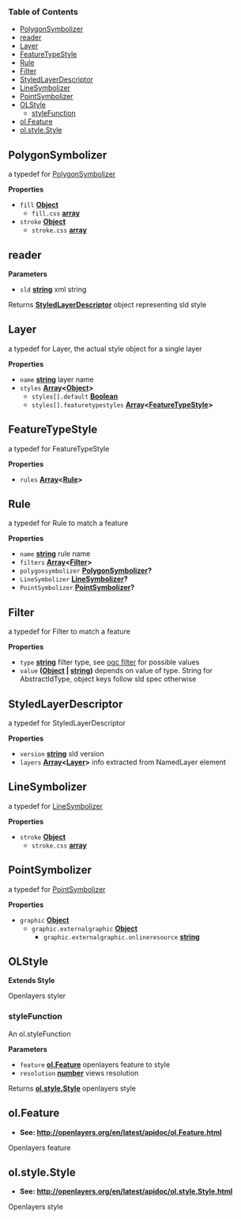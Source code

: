 <!-- Generated by documentation.js. Update this documentation by updating the source code. -->

### Table of Contents

-   [PolygonSymbolizer](#polygonsymbolizer)
-   [reader](#reader)
-   [Layer](#layer)
-   [FeatureTypeStyle](#featuretypestyle)
-   [Rule](#rule)
-   [Filter](#filter)
-   [StyledLayerDescriptor](#styledlayerdescriptor)
-   [LineSymbolizer](#linesymbolizer)
-   [PointSymbolizer](#pointsymbolizer)
-   [OLStyle](#olstyle)
    -   [styleFunction](#stylefunction)
-   [ol.Feature](#olfeature)
-   [ol.style.Style](#olstylestyle)

## PolygonSymbolizer

a typedef for [PolygonSymbolizer](http://schemas.opengis.net/se/1.1.0/Symbolizer.xsd)

**Properties**

-   `fill` **[Object](https://developer.mozilla.org/en-US/docs/Web/JavaScript/Reference/Global_Objects/Object)** 
    -   `fill.css` **[array](https://developer.mozilla.org/en-US/docs/Web/JavaScript/Reference/Global_Objects/Array)** 
-   `stroke` **[Object](https://developer.mozilla.org/en-US/docs/Web/JavaScript/Reference/Global_Objects/Object)** 
    -   `stroke.css` **[array](https://developer.mozilla.org/en-US/docs/Web/JavaScript/Reference/Global_Objects/Array)** 

## reader

**Parameters**

-   `sld` **[string](https://developer.mozilla.org/en-US/docs/Web/JavaScript/Reference/Global_Objects/String)** xml string

Returns **[StyledLayerDescriptor](#styledlayerdescriptor)** object representing sld style

## Layer

a typedef for Layer, the actual style object for a single layer

**Properties**

-   `name` **[string](https://developer.mozilla.org/en-US/docs/Web/JavaScript/Reference/Global_Objects/String)** layer name
-   `styles` **[Array](https://developer.mozilla.org/en-US/docs/Web/JavaScript/Reference/Global_Objects/Array)&lt;[Object](https://developer.mozilla.org/en-US/docs/Web/JavaScript/Reference/Global_Objects/Object)>** 
    -   `styles[].default` **[Boolean](https://developer.mozilla.org/en-US/docs/Web/JavaScript/Reference/Global_Objects/Boolean)** 
    -   `styles[].featuretypestyles` **[Array](https://developer.mozilla.org/en-US/docs/Web/JavaScript/Reference/Global_Objects/Array)&lt;[FeatureTypeStyle](#featuretypestyle)>** 

## FeatureTypeStyle

a typedef for FeatureTypeStyle

**Properties**

-   `rules` **[Array](https://developer.mozilla.org/en-US/docs/Web/JavaScript/Reference/Global_Objects/Array)&lt;[Rule](#rule)>** 

## Rule

a typedef for Rule to match a feature

**Properties**

-   `name` **[string](https://developer.mozilla.org/en-US/docs/Web/JavaScript/Reference/Global_Objects/String)** rule name
-   `filters` **[Array](https://developer.mozilla.org/en-US/docs/Web/JavaScript/Reference/Global_Objects/Array)&lt;[Filter](#filter)>** 
-   `polygonsymbolizer` **[PolygonSymbolizer](#polygonsymbolizer)?** 
-   `LineSymbolizer` **[LineSymbolizer](#linesymbolizer)?** 
-   `PointSymbolizer` **[PointSymbolizer](#pointsymbolizer)?** 

## Filter

a typedef for Filter to match a feature

**Properties**

-   `type` **[string](https://developer.mozilla.org/en-US/docs/Web/JavaScript/Reference/Global_Objects/String)** filter type, see [ogc filter](http://schemas.opengis.net/filter/1.1.0/filter.xsd) for possible values
-   `value` **([Object](https://developer.mozilla.org/en-US/docs/Web/JavaScript/Reference/Global_Objects/Object) \| [string](https://developer.mozilla.org/en-US/docs/Web/JavaScript/Reference/Global_Objects/String))** depends on value of type. String for AbstractIdType, object keys follow sld spec otherwise

## StyledLayerDescriptor

a typedef for StyledLayerDescriptor

**Properties**

-   `version` **[string](https://developer.mozilla.org/en-US/docs/Web/JavaScript/Reference/Global_Objects/String)** sld version
-   `layers` **[Array](https://developer.mozilla.org/en-US/docs/Web/JavaScript/Reference/Global_Objects/Array)&lt;[Layer](#layer)>** info extracted from NamedLayer element

## LineSymbolizer

a typedef for [LineSymbolizer](http://schemas.opengis.net/se/1.1.0/Symbolizer.xsd)

**Properties**

-   `stroke` **[Object](https://developer.mozilla.org/en-US/docs/Web/JavaScript/Reference/Global_Objects/Object)** 
    -   `stroke.css` **[array](https://developer.mozilla.org/en-US/docs/Web/JavaScript/Reference/Global_Objects/Array)** 

## PointSymbolizer

a typedef for [PointSymbolizer](http://schemas.opengis.net/se/1.1.0/Symbolizer.xsd)

**Properties**

-   `graphic` **[Object](https://developer.mozilla.org/en-US/docs/Web/JavaScript/Reference/Global_Objects/Object)** 
    -   `graphic.externalgraphic` **[Object](https://developer.mozilla.org/en-US/docs/Web/JavaScript/Reference/Global_Objects/Object)** 
        -   `graphic.externalgraphic.onlineresource` **[string](https://developer.mozilla.org/en-US/docs/Web/JavaScript/Reference/Global_Objects/String)** 

## OLStyle

**Extends Style**

Openlayers styler

### styleFunction

An ol.styleFunction

**Parameters**

-   `feature` **[ol.Feature](#olfeature)** openlayers feature to style
-   `resolution` **[number](https://developer.mozilla.org/en-US/docs/Web/JavaScript/Reference/Global_Objects/Number)** views resolution

Returns **[ol.style.Style](#olstylestyle)** openlayers style

## ol.Feature

-   **See: <http://openlayers.org/en/latest/apidoc/ol.Feature.html>**

Openlayers feature

## ol.style.Style

-   **See: <http://openlayers.org/en/latest/apidoc/ol.style.Style.html>**

Openlayers style
